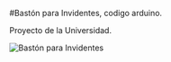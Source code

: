 #Bastón para Invidentes, codigo arduino.

Proyecto de la Universidad.


![Bastón para Invidentes](https://github.com/Varela11-CR/Bast-n-para-Invidentes/BastonInvidentes.gif)